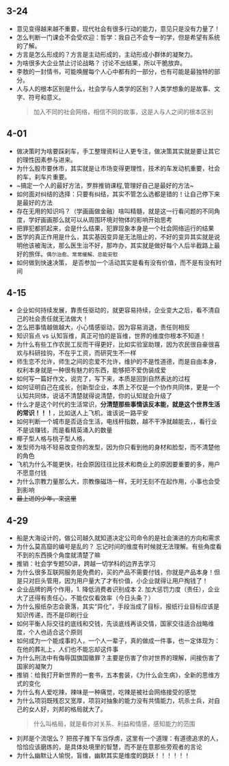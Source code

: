 ## 3-24
* 意见变得越来越不重要，现代社会有很多行动的能力，意见只是没有力量了！
* 怎么判断一门课会不会受欢迎：哲学：我自己不会专一的学，但是希望有系统的了解。
* 方言是怎么形成的？方言是主动形成的，主动形成小群体的凝聚力。
* 为啥很多大企业禁止讨论战略？ 讨论不出结果，所以干脆放弃。
* 李敖的一封情书，可能唤醒每个人心中都有的一部分，也有可能是最独特的部分。
* 人与人的根本区别是什么，社会学与人类学的区别？人类学想象的是故事、文字、符号和意义。
  > 加入不同的社会网络，相信不同的故事，这是人与人之间的根本区别

## 4-01
* 做决策时为啥要踩刹车，手工整理资料让人更专注，做决策其实就是要让其它的理性因素参与进来。
* 为什么股市要休市，其实就是让市场变得更理性，技术的车发动机重要，社会的车，刹车片重要。
* ~搞定一个人的最好方法，罗胖推销课程,管理好自己是最好的方法~
* 如何面对纠结的选择：只要有纠结，其实不管怎么选都是错的！让自己停下来是最好的方法
* 存在无用的知识吗？（学画画做金融）啥叫精髓，就是这一行看问题的不同角度，学好画画那么就可以从周围环境对物体的影响开始思考
* 把罪犯都抓起来，会是什么结果，犯罪现象本身是一个社会网络运行的结果
* 医学的真正作用是什么，其实基因变异是无法阻止的，不好的变异其实就是说明他该被淘汰，那么医生治不好，那咋办，其实就是做好每个人后半截路上最好的旅伴。`偶尔治愈、常常缓解、总能安慰`
* 如何做到快速决策， 是否参加一个活动其实是看有没有价值，而不是有没有时间

## 4-15
* 企业如何持续发展，靠责任驱动的，就更容易持续，企业变大之后，看不清自己的社会责任就无法做大！
* 怎么把事情越做越大，小心情感驱动，因为容易消退，责任则相反
* 知识盲点 vs 认知盲维，真正可怕的是盲维，世界的维度你根本不知道！
* 为什么有些工作农民工反而干得更好，比如实验室助理，因为农民很自豪很喜欢与科研挂钩，不在乎工资，而研究生不一样
* 师生恋不允许，师生之间的恋爱不允许，维护的不是性道德，而是自由本身，权利本身就是一种很有魅力的东西，能够把不爱伪装成爱
* 如何写一篇好作文，说完了，写下来，本质是回到自然表达的过程
* 如何证明自己在成长，创新型企业，本质上不仅是一个协作共同体，更是一个认知共同体，说话不清楚就得说清楚，你的认知就会升级了
* 什么才是这个时代的生活常识，**分清楚那些事情该反本能，就是这个世界生活的常识！！！**，比如送人上飞机，谁该说一路平安
* 如何判断一个城市是否适合生活，电线杆指数，越不干净就越能去，，看行业不是谈赚钱，而是看精英涌入的数量
* 椰子型人格与桃子型人格，
* 发型师为啥不轻易改变你的发型，因为你只看到他的身材和脸型，而不清楚他的角色
* 飞机为什么不能更快，社会原因往往比技术和商业上的原因要重要的多，用户不愿意付钱
* 为什么宗教力量那么大，宗教像磁场一样，无时无刻不在起作用，小事也会受到影响
* ~~最上进的少年，来这里~~


## 4-29
* 船是大海设计的，做公司越久就知道决定公司命令的是社会演进的方向和需求
* 为什么莫高窟的编号是乱的？ 忘记时间的维度有时候就无法理解。有些角度看不到的东西换个角度就清楚了嘛
* 推销：社会学专题50讲，跨越一切学科的边界去学习
* 为什么很多互联网服务是免费的，买的产品不需要付钱，你就是产品本身！但是只对巨头管用，因为用户量大了才有价值，小企业就得让用户掏钱了！
* 企业品牌的两个作用，1. 降低消费者识别成本 2. 加大惩罚力度（责任），企业大了还得有责任心，不能仅仅看效率（今日头条？）
* 为什么报纸杂志会衰落，其实“异化”，手段当成了目标，报纸行业目标应该是知识传递，而不是印刷行业
* 如何平衡人际交往的底线和交钱，先谈底线再谈交情，国家交往适合战略维度，个人也适合这个原则
* 如何成为一个能成事的人，一个人一辈子，真的做成一件事，也一定体现为：在他的葬礼上，人们也不能忘却这件事
* 为什么刑法中有侮辱国旗国徽罪？主要是伤害了你对世界的理解，间接伤害了国家的凝聚力
* 推销：给我打开新世界的一套书，五本套装，《为什么会生病》，全新的思维方式的变化
* 为什么有人爱吃辣，辣味是一种痛觉，吃辣是被社会网络接受的感觉
* 为什么项羽既残忍又宽厚，项羽对抽象的能力没有共情能力，坑杀士兵，对自己的女人好，刘邦的格局就大了。
  > 什么叫格局，就是看你对关系、利益和情感，感知能力的范围
* 刘邦是个流氓么？ 把孩子推下车当俘虏，这里有一个道理：有道德追求的人，恰恰应该磨炼的，是具体处境里的智慧，而不是在意那些旁观者的言论
* 为什么幽默让人愉悦，盲维，幽默其实是维度的跳跃！！！！！！
